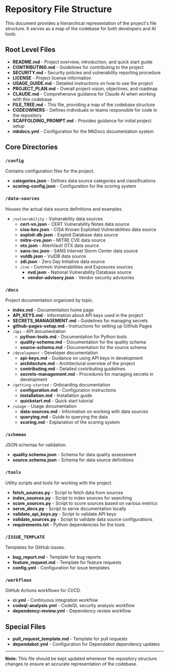 # Repository File Structure

This document provides a hierarchical representation of the project's file structure. It serves as a map of the codebase for both developers and AI tools.

## Root Level Files

- **README.md** - Project overview, introduction, and quick start guide
- **CONTRIBUTING.md** - Guidelines for contributing to the project
- **SECURITY.md** - Security policies and vulnerability reporting procedure
- **LICENSE** - Project license information
- **USAGE_GUIDE.md** - Detailed instructions on how to use the project
- **PROJECT_PLAN.md** - Overall project vision, objectives, and roadmap
- **CLAUDE.md** - Comprehensive guidance for Claude AI when working with this codebase
- **FILE_TREE.md** - This file, providing a map of the codebase structure
- **CODEOWNERS** - Defines individuals or teams responsible for code in the repository
- **SCAFFOLDING_PROMPT.md** - Provides guidance for initial project setup
- **mkdocs.yml** - Configuration for the MkDocs documentation system

## Core Directories

### `/config`
Contains configuration files for the project.
- **categories.json** - Defines data source categories and classifications
- **scoring-config.json** - Configuration for the scoring system

### `/data-sources`
Houses the actual data source definitions and examples.
- `/vulnerability` - Vulnerability data sources
  - **cert-vn.json** - CERT Vulnerability Notes data source
  - **cisa-kev.json** - CISA Known Exploited Vulnerabilities data source
  - **exploit-db.json** - Exploit Database data source
  - **mitre-cve.json** - MITRE CVE data source
  - **otx.json** - AlienVault OTX data source
  - **sans-isc.json** - SANS Internet Storm Center data source
  - **vuldb.json** - VulDB data source
  - **zdi.json** - Zero Day Initiative data source
  - `/cve` - Common Vulnerabilities and Exposures sources
    - **nvd.json** - National Vulnerability Database source
    - **vendor-advisory.json** - Vendor security advisories

### `/docs`
Project documentation organized by topic.
- **index.md** - Documentation home page
- **API_KEYS.md** - Information about API keys used in the project
- **SECRETS_MANAGEMENT.md** - Guidelines for managing secrets
- **github-pages-setup.md** - Instructions for setting up GitHub Pages
- `/api` - API documentation
  - **python-tools.md** - Documentation for Python tools
  - **quality-schema.md** - Documentation for the quality schema
  - **source-schema.md** - Documentation for the source schema
- `/development` - Developer documentation
  - **api-keys.md** - Guidance on using API keys in development
  - **architecture.md** - Architectural overview of the project
  - **contributing.md** - Detailed contributing guidelines
  - **secrets-management.md** - Procedures for managing secrets in development
- `/getting-started` - Onboarding documentation
  - **configuration.md** - Configuration instructions
  - **installation.md** - Installation guide
  - **quickstart.md** - Quick start tutorial
- `/usage` - Usage documentation
  - **data-sources.md** - Information on working with data sources
  - **querying.md** - Guide to querying the data
  - **scoring.md** - Explanation of the scoring system

### `/schemas`
JSON schemas for validation.
- **quality.schema.json** - Schema for data quality assessment
- **source.schema.json** - Schema for data source definitions

### `/tools`
Utility scripts and tools for working with the project.
- **fetch_sources.py** - Script to fetch data from sources
- **index_sources.py** - Script to index sources for searching
- **score_sources.py** - Script to score sources based on various metrics
- **serve_docs.py** - Script to serve documentation locally
- **validate_api_keys.py** - Script to validate API keys
- **validate_sources.py** - Script to validate data source configurations
- **requirements.txt** - Python dependencies for the tools

### `/ISSUE_TEMPLATE`
Templates for GitHub issues.
- **bug_report.md** - Template for bug reports
- **feature_request.md** - Template for feature requests
- **config.yml** - Configuration for issue templates

### `/workflows`
GitHub Actions workflows for CI/CD.
- **ci.yml** - Continuous integration workflow
- **codeql-analysis.yml** - CodeQL security analysis workflow
- **dependency-review.yml** - Dependency review workflow

## Special Files

- **pull_request_template.md** - Template for pull requests
- **dependabot.yml** - Configuration for Dependabot dependency updates

---

**Note:** This file should be kept updated whenever the repository structure changes to ensure an accurate representation of the codebase.
